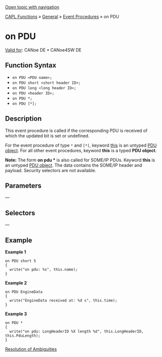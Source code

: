 [Open topic with navigation](../../../../../CANoeDEFamily.htm#Topics/CAPLFunctions/Other/EventProcedures/CAPLfunctionOnPDU.md)

[CAPL Functions](../../CAPLfunctions.md) » [General](../CAPLGeneralStartPage.md) » [Event Procedures](../CAPLfunctionsEventProceduresOverview.md) » on PDU

# on PDU

[Valid for](../../../Shared/FeatureAvailability.md): CANoe DE • CANoe4SW DE

## Function Syntax

- `on PDU <PDU name>;`
- `on PDU short <short header ID>;`
- `on PDU long <long header ID>;`
- `on PDU <header ID>;`
- `on PDU *;`
- `on PDU [*];`

## Description

This event procedure is called if the corresponding PDU is received of which the updated bit is set or undefined.

For the event procedure of type `*` and `[*]`, keyword [this](CAPLfunctionKeywordThis.md) is an untyped [PDU object](../Objects/CAPLfunctionPDU.md). For all other event procedures, keyword **this** is a typed **PDU object**.

**Note:** The form **on pdu \*** is also called for SOME/IP PDUs. Keyword **this** is an untyped [PDU object](../Objects/CAPLfunctionPDU.md). The data contains the SOME/IP header and payload. Security selectors are not available.

## Parameters

—

## Selectors

—

## Example

**Example 1**

```plaintext
on PDU short 5
{
  write("on pdu: %s", this.name);
}
```

**Example 2**

```plaintext
on PDU EngineData
{
  write("EngineData received at: %d s", this.time);
}
```

**Example 3**

```plaintext
on PDU *
{
  write("on pdu: LongHeaderID %X length %d", this.LongHeaderID, this.PduLength);
}
```

[Resolution of Ambiguities](../../../Shared/CAPL/General/ResolveAmbiguities.md)
